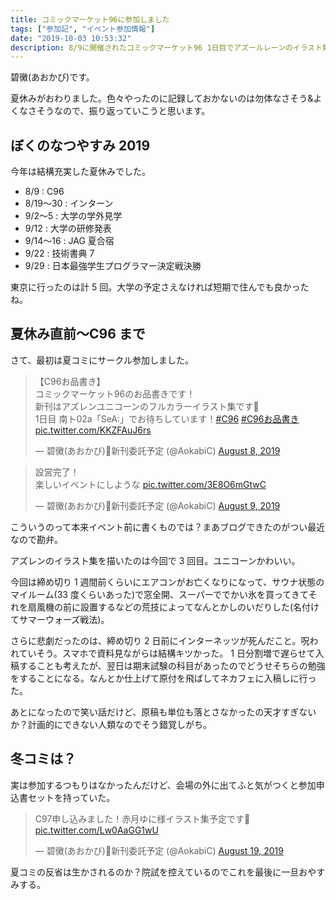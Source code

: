 ```yaml
---
title: コミックマーケット96に参加しました
tags: ["参加記", "イベント参加情報"]
date: "2019-10-03 10:53:32"
description: 8/9に開催されたコミックマーケット96 1日目でアズールレーンのイラスト集を頒布しました。
---
```


碧黴(あおかび)です。

夏休みがおわりました。色々やったのに記録しておかないのは勿体なさそう&よくなさそうなので、振り返っていこうと思います。

## ぼくのなつやすみ 2019

今年は結構充実した夏休みでした。

- 8/9 : C96
- 8/19〜30 : インターン
- 9/2〜5 : 大学の学外見学
- 9/12 : 大学の研修発表
- 9/14〜16 : JAG 夏合宿
- 9/22 : 技術書典 7
- 9/29 : 日本最強学生プログラマー決定戦決勝

東京に行ったのは計 5 回。大学の予定さえなければ短期で住んでも良かったね。

## 夏休み直前〜C96 まで

さて、最初は夏コミにサークル参加しました。

<blockquote class="twitter-tweet"><p lang="ja" dir="ltr">【C96お品書き】<br/>コミックマーケット96のお品書きです！<br/>新刊はアズレンユニコーンのフルカラーイラスト集です🦄<br/>1日目 南ト02a「SeA:」でお待ちしています！<a href="https://twitter.com/hashtag/C96?src=hash&amp;ref_src=twsrc%5Etfw">#C96</a> <a href="https://twitter.com/hashtag/C96%E3%81%8A%E5%93%81%E6%9B%B8%E3%81%8D?src=hash&amp;ref_src=twsrc%5Etfw">#C96お品書き</a> <a href="https://t.co/KKZFAuJ6rs">pic.twitter.com/KKZFAuJ6rs</a></p>&mdash; 碧黴(あおかび)🦇新刊委託予定 (@AokabiC) <a href="https://twitter.com/AokabiC/status/1159287083871002624?ref_src=twsrc%5Etfw">August 8, 2019</a></blockquote>

<blockquote class="twitter-tweet"><p lang="ja" dir="ltr">設営完了！<br/>楽しいイベントにしような <a href="https://t.co/3E8O6mGtwC">pic.twitter.com/3E8O6mGtwC</a></p>&mdash; 碧黴(あおかび)🦇新刊委託予定 (@AokabiC) <a href="https://twitter.com/AokabiC/status/1159616738159288320?ref_src=twsrc%5Etfw">August 9, 2019</a></blockquote>

こういうのって本来イベント前に書くものでは？まあブログできたのがつい最近なので勘弁。

アズレンのイラスト集を描いたのは今回で 3 回目。ユニコーンかわいい。

今回は締め切り 1 週間前くらいにエアコンがお亡くなりになって、サウナ状態のマイルーム(33 度くらいあった)で窓全開、スーパーででかい氷を買ってきてそれを扇風機の前に設置するなどの荒技によってなんとかしのいだりした(名付けてサマーウォーズ戦法)。

さらに悲劇だったのは、締め切り 2 日前にインターネッツが死んだこと。呪われていそう。スマホで資料見ながらは結構キツかった。
1 日分割増で遅らせて入稿することも考えたが、翌日は期末試験の科目があったのでどうせそちらの勉強をすることになる。なんとか仕上げて原付を飛ばしてネカフェに入稿しに行った。

あとになったので笑い話だけど、原稿も単位も落とさなかったの天才すぎないか？計画的にできない人類なのでそう錯覚しがち。

## 冬コミは？

実は参加するつもりはなかったんだけど、会場の外に出てふと気がつくと参加申込書セットを持っていた。

<blockquote class="twitter-tweet"><p lang="ja" dir="ltr">C97申し込みました！赤月ゆに様イラスト集予定です🦇 <a href="https://t.co/Lw0AaGG1wU">pic.twitter.com/Lw0AaGG1wU</a></p>&mdash; 碧黴(あおかび)🦇新刊委託予定 (@AokabiC) <a href="https://twitter.com/AokabiC/status/1163465231697190912?ref_src=twsrc%5Etfw">August 19, 2019</a></blockquote>

夏コミの反省は生かされるのか？院試を控えているのでこれを最後に一旦おやすみする。
